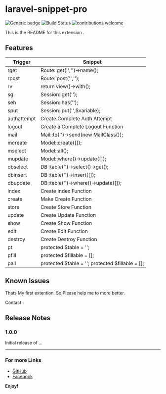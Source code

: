 # laravel-snippet-pro

[![Generic badge](https://img.shields.io/badge/Verson-1.0.0-<COLOR>.svg)]()
[![Build Status](https://travis-ci.org/boennemann/badges.svg?branch=master)]()
[![contributions welcome](https://img.shields.io/badge/contributions-welcome-brightgreen.svg?style=flat)]()

This is the README for this extension .

## Features

| Trigger     | Snippet                                            |
| ----------- | -------------------------------------------------- |
| rget        | Route::get('','')->name();                         |
| rpost       | Route::post('','');                                |
| rv          | return view()->with();                             |
| sg          | Session::get('');                                  |
| seh         | Session::has('');                                  |
| sput        | Session::put('',\$variable);                       |
| authattempt | Create Complete Auth Attempt                       |
| logout      | Create a Complete Logout Function                  |
| mail        | Mail::to('')->send(new MailClass());               |
| mcreate     | Model::create([]);                                 |
| mselect     | Model::all();                                      |
| mupdate     | Model::where()->update([]);                        |
| dbselect    | DB::table('')->select()->get();                    |
| dbinsert    | DB::table('')->insert([]);                         |
| dbupdate    | DB::table('')->where()->update([]);                |
| index       | Create Index Function                              |
| create      | Make Create Function                               |
| store       | Create Store Function                              |
| update      | Create Update Function                             |
| show        | Create Show Function                               |
| edit        | Create Edit Function                               |
| destroy     | Create Destroy Function                            |
| pt          | protected \$table = '';                            |
| pfill       | protected \$fillable = [];                         |
| pall        | protected \$table = ''; protected \$fillable = []; |

## Known Issues

Thats My first extention. So,Please help me to more better.

Contact :

## Release Notes

### 1.0.0

Initial release of ...

---

### For more Links

- [GitHub](https://github.com/IANirab/)
- [Facebook](https://web.facebook.com/istiaq.nirab.1)

**Enjoy!**

